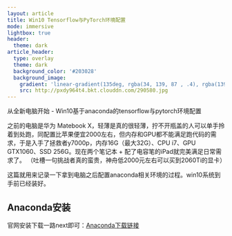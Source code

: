 ```yaml
---
layout: article
title: Win10 Tensorflow与PyTorch环境配置
mode: immersive
lightbox: true
header:
  theme: dark
article_header:
  type: overlay
  theme: dark
  background_color: '#203028'
  background_image:
    gradient: 'linear-gradient(135deg, rgba(34, 139, 87 , .4), rgba(139, 34, 139, .4))'
    src: http://pxdy964t4.bkt.clouddn.com/290580.jpg
---
```



从全新电脑开始 - Win10基于anaconda的tensorflow与pytorch环境配置

<!--more-->


之前的电脑是华为 Matebook X，轻薄是真的很轻薄，拧不开瓶盖的人可以单手拎着到处跑，同配置比苹果便宜2000左右，但内存和GPU都不能满足跑代码的需求，于是入手了拯救者y7000p，内存16G（最大32G）、CPU i7、GPU GTX1060、SSD 256G。现在两个笔记本 + 配了电容笔的iPad就完美满足日常需求了。
（吐槽一句挑战者真的蛮贵，神舟低2000元左右可以买到2060Ti的显卡）

这篇就用来记录一下拿到电脑之后配置anaconda相关环境的过程。win10系统到手前已经装好。


## Anaconda安装

官网安装下载一路next即可：[Anaconda下载链接](https://www.anaconda.com/distribution/)
